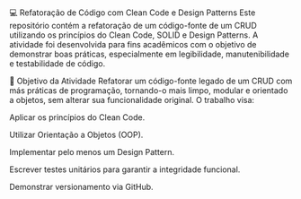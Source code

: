 💻 Refatoração de Código com Clean Code e Design Patterns
Este repositório contém a refatoração de um código-fonte de um CRUD utilizando os princípios do Clean Code, SOLID e Design Patterns. A atividade foi desenvolvida para fins acadêmicos com o objetivo de demonstrar boas práticas, especialmente em legibilidade, manutenibilidade e testabilidade de código.

🎯 Objetivo da Atividade
Refatorar um código-fonte legado de um CRUD com más práticas de programação, tornando-o mais limpo, modular e orientado a objetos, sem alterar sua funcionalidade original. O trabalho visa:

Aplicar os princípios do Clean Code.

Utilizar Orientação a Objetos (OOP).

Implementar pelo menos um Design Pattern.

Escrever testes unitários para garantir a integridade funcional.

Demonstrar versionamento via GitHub.
